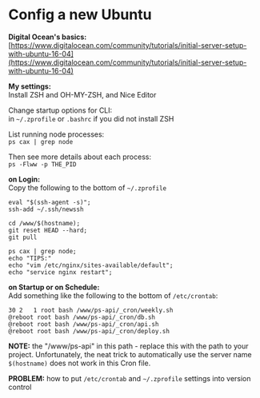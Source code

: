 # Config a new Ubuntu  
  
**Digital Ocean's basics:**  
[https://www.digitalocean.com/community/tutorials/initial-server-setup-with-ubuntu-16-04](https://www.digitalocean.com/community/tutorials/initial-server-setup-with-ubuntu-16-04)  
  
**My settings:**  
Install ZSH and OH-MY-ZSH, and Nice Editor  
  
Change startup options for CLI:  
in `~/.zprofile` or `.bashrc` if you did not install ZSH  
  
List running node processes:  
`ps cax | grep node`  
  
Then see more details about each process:  
`ps -Flww -p THE_PID`  
  
**on Login:**  
Copy the following to the bottom of `~/.zprofile`  
  
```text  
eval "$(ssh-agent -s)";  
ssh-add ~/.ssh/newssh  
  
cd /www/$(hostname);  
git reset HEAD --hard;  
git pull  
  
ps cax | grep node;  
echo "TIPS:"  
echo "vim /etc/nginx/sites-available/default";  
echo "service nginx restart";  
```  
  
**on Startup or on Schedule:**  
Add something like the following to the bottom of `/etc/crontab`:  
  
```text  
30 2   1 root bash /www/ps-api/_cron/weekly.sh  
@reboot root bash /www/ps-api/_cron/db.sh  
@reboot root bash /www/ps-api/_cron/api.sh  
@reboot root bash /www/ps-api/_cron/deploy.sh  
```  
  
**NOTE:** the "/www/ps-api" in this path - replace this with the path to your project. Unfortunately, the neat trick to automatically use the server name `$(hostname)` does not work in this Cron file.  
  
**PROBLEM:** how to put `/etc/crontab` and `~/.zprofile` settings into version control  
  
